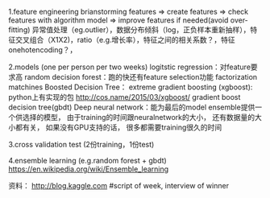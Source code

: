 1.feature engineering
brianstorming features => create features => check features with algorithm model => improve features if needed(avoid over-fitting)
异常值处理（eg.outlier），数据分布倾斜（log，正负样本重新抽样），特征交叉组合（X1X2)，ratio（e.g.增长率），特征之间的相关系数？，特征onehotencoding？，

2.models (one per person per two weeks)
	logitstic regression：对feature要求高
	random decision forest：跑的快还有feature selection功能
	factorization matchines
	Boosted Decision Tree：
		extreme gradient boosting (xgboost): python上有实现的包  http://cos.name/2015/03/xgboost/
		gradient boost decision tree(gbdt)
	Deep neural network：能为最后的model ensemble提供一个供选择的模型， 由于training的时间跟neuralnetwork的大小， 还有数据量的大小都有关， 如果没有GPU支持的话， 很多都需要training很久的时间

3.cross validation test (2份training，1份test)

4.ensemble learning (e.g.random forest + gbdt)
https://en.wikipedia.org/wiki/Ensemble_learning


资料：
http://blog.kaggle.com #script of week, interview of winner




